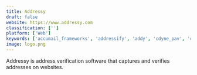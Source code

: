 ```yaml
---
title: Addressy
draft: false 
website: https://www.addressy.com
classification: ['']
platform: ['Web']
keywords: ['accumail_frameworks', 'addressify', 'addy', 'cdyne_pav', 'clicktoaddress', 'cover', 'experian_address_verification_api', 'lob_address_verification_api', 'melissa_data_quality', 'neutrino_api', 'realphonevalidation', 'whitepages', 'streetlayer']
image: logo.png
---
```

Addressy is address verification software that captures and verifies addresses on websites.